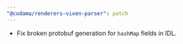 ```yaml
---
"@codama/renderers-vixen-parser": patch
---
```


- Fix broken protobuf generation for `hashMap` fields in IDL.